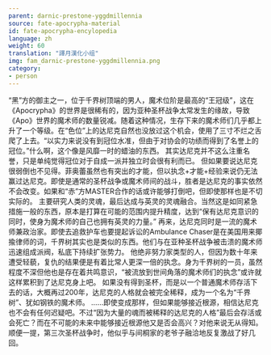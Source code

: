 ```yaml
---
parent: darnic-prestone-yggdmillennia
source: fate-apocrypha-material
id: fate-apocrypha-encylopedia
language: zh
weight: 60
translation: "譯月漢化小组"
img: fam_darnic-prestone-yggdmillennia.png
category:
- person
---
```


“黑”方的御主之一，位于千界树顶端的男人，魔术位阶是最高的“王冠级”，这在《Apocrypha》的世界是很稀有的，因为亚种圣杯战争太常发生的缘故，导致《Apo》世界的魔术师的数量锐减。随着这种情况，生存下来的魔术师们几乎都上升了一个等级。在“色位”上的达尼克自然也没放过这个机会，使用了三寸不烂之舌爬了上去。“以实力来说没有到冠位水准，但由于对协会的功绩而得到了名誉上的冠位。”什么啊，这个像是风靡一时的蜡油的东西。
其实达尼克并不这么注重名誉，只是单纯觉得冠位对于自成一派并独立时会很有利而已。
但如果要说达尼克很弱倒也不见得。菲奥蕾虽然也有突出的才能，但以执念+才能+经验来说仍无法赢过达尼克。即使是通常的圣杯战争或魔术师间的战斗，胜者是达尼克的事实依然不会改变。如果和“赤”方MASTER合作的话或许能够打倒吧，但即使那样也是不切实际的。
主要研究人类的灵魂，最后达成与英灵的灵魂融合。当然这是如同紧急措施一般的东西，原本是打算在可能的范围内提升精度，达到“保有达尼克意识的同时，使身为魔术师的自己也拥有英灵的力量。”
再来，达尼克同时是一流的魔术师兼政治家。即使去追救护车也要提起诉讼的Ambulance Chaser是在美国用来揶揄律师的词，千界树其实也是类似的东西。他们与在亚种圣杯战争被击溃的魔术师迅速组成派阀，私底下持续扩张势力。
他绝非努力家类型的人，但因为数十年来遭受轻藐，复仇的结果便是有着比常人更深一倍的执念。身为千界树的一员，虽然程度不深但他也是存在着共鸣意识，“被流放到世间角落的魔术师们的执念”或许就这样累积到了达尼克身上吧。
如果没有得到圣杯，而是以一个普通魔术师存活下去的话，大概再过200年，达尼克的人格就会被完全稀释，成为一个名为“千界树”、犹如钢铁的魔术师。
……即使变成那样，但如果能够接近根源，相信达尼克也不会有任何迟疑吧。不过“因为大量的魂而被稀释的达尼克的人格”最后会存活或会死亡？而在不可能的未来中能够接近根源他又是否会高兴？对他来说无从得知。
顺便一提，第三次圣杯战争时，他似乎与间桐家的老爷子融洽地反复激战了好几回。

